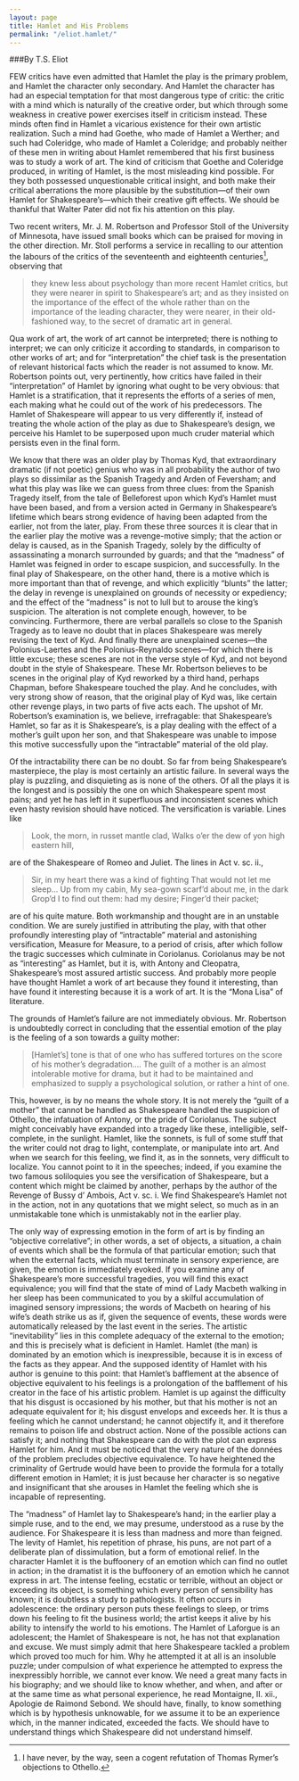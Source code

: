 ```yaml
---
layout: page
title: Hamlet and His Problems
permalink: "/eliot.hamlet/"
---
```

###By T.S. Eliot

FEW critics have even admitted that Hamlet the play is the primary problem, and Hamlet the character only secondary. And Hamlet the character has had an especial temptation for that most dangerous type of critic: the critic with a mind which is naturally of the creative order, but which through some weakness in creative power exercises itself in criticism instead. These minds often find in Hamlet a vicarious existence for their own artistic realization. Such a mind had Goethe, who made of Hamlet a Werther; and such had Coleridge, who made of Hamlet a Coleridge; and probably neither of these men in writing about Hamlet remembered that his first business was to study a work of art. The kind of criticism that Goethe and Coleridge produced, in writing of Hamlet, is the most misleading kind possible. For they both possessed unquestionable critical insight, and both make their critical aberrations the more plausible by the substitution—of their own Hamlet for Shakespeare’s—which their creative gift effects. We should be thankful that Walter Pater did not fix his attention on this play.

Two recent writers, Mr. J. M. Robertson and Professor Stoll of the University of Minnesota, have issued small books which can be praised for moving in the other direction. Mr. Stoll performs a service in recalling to our attention the labours of the critics of the seventeenth and eighteenth centuries[^*], observing that

<blockquote>
they knew less about psychology than more recent Hamlet critics, but they were nearer in spirit to Shakespeare’s art; and as they insisted on the importance of the effect of the whole rather than on the importance of the leading character, they were nearer, in their old-fashioned way, to the secret of dramatic art in general.
</blockquote>

Qua work of art, the work of art cannot be interpreted; there is nothing to interpret; we can only criticize it according to standards, in comparison to other works of art; and for “interpretation” the chief task is the presentation of relevant historical facts which the reader is not assumed to know. Mr. Robertson points out, very pertinently, how critics have failed in their “interpretation” of Hamlet by ignoring what ought to be very obvious: that Hamlet is a stratification, that it represents the efforts of a series of men, each making what he could out of the work of his predecessors. The Hamlet of Shakespeare will appear to us very differently if, instead of treating the whole action of the play as due to Shakespeare’s design, we perceive his Hamlet to be superposed upon much cruder material which persists even in the final form.

We know that there was an older play by Thomas Kyd, that extraordinary dramatic (if not poetic) genius who was in all probability the author of two plays so dissimilar as the Spanish Tragedy and Arden of Feversham; and what this play was like we can guess from three clues: from the Spanish Tragedy itself, from the tale of Belleforest upon which Kyd’s Hamlet must have been based, and from a version acted in Germany in Shakespeare’s lifetime which bears strong evidence of having been adapted from the earlier, not from the later, play. From these three sources it is clear that in the earlier play the motive was a revenge-motive simply; that the action or delay is caused, as in the Spanish Tragedy, solely by the difficulty of assassinating a monarch surrounded by guards; and that the “madness” of Hamlet was feigned in order to escape suspicion, and successfully. In the final play of Shakespeare, on the other hand, there is a motive which is more important than that of revenge, and which explicitly “blunts” the latter; the delay in revenge is unexplained on grounds of necessity or expediency; and the effect of the “madness” is not to lull but to arouse the king’s suspicion. The alteration is not complete enough, however, to be convincing. Furthermore, there are verbal parallels so close to the Spanish Tragedy as to leave no doubt that in places Shakespeare was merely revising the text of Kyd. And finally there are unexplained scenes—the Polonius-Laertes and the Polonius-Reynaldo scenes—for which there is little excuse; these scenes are not in the verse style of Kyd, and not beyond doubt in the style of Shakespeare. These Mr. Robertson believes to be scenes in the original play of Kyd reworked by a third hand, perhaps Chapman, before Shakespeare touched the play. And he concludes, with very strong show of reason, that the original play of Kyd was, like certain other revenge plays, in two parts of five acts each. The upshot of Mr. Robertson’s examination is, we believe, irrefragable: that Shakespeare’s Hamlet, so far as it is Shakespeare’s, is a play dealing with the effect of a mother’s guilt upon her son, and that Shakespeare was unable to impose this motive successfully upon the “intractable” material of the old play.

Of the intractability there can be no doubt. So far from being Shakespeare’s masterpiece, the play is most certainly an artistic failure. In several ways the play is puzzling, and disquieting as is none of the others. Of all the plays it is the longest and is possibly the one on which Shakespeare spent most pains; and yet he has left in it superfluous and inconsistent scenes which even hasty revision should have noticed. The versification is variable. Lines like

<blockquote>
            Look, the morn, in russet mantle clad,
Walks o’er the dew of yon high eastern hill,
</blockquote>

are of the Shakespeare of Romeo and Juliet. The lines in Act v. sc. ii.,

<blockquote>
Sir, in my heart there was a kind of fighting
That would not let me sleep…
Up from my cabin,
My sea-gown scarf’d about me, in the dark
Grop’d I to find out them: had my desire;
Finger’d their packet;
</blockquote>

are of his quite mature. Both workmanship and thought are in an unstable condition. We are surely justified in attributing the play, with that other profoundly interesting play of “intractable” material and astonishing versification, Measure for Measure, to a period of crisis, after which follow the tragic successes which culminate in Coriolanus. Coriolanus may be not as “interesting” as Hamlet, but it is, with Antony and Cleopatra, Shakespeare’s most assured artistic success. And probably more people have thought Hamlet a work of art because they found it interesting, than have found it interesting because it is a work of art. It is the “Mona Lisa” of literature.


The grounds of Hamlet’s failure are not immediately obvious. Mr. Robertson is undoubtedly correct in concluding that the essential emotion of the play is the feeling of a son towards a guilty mother:

<blockquote>
  [Hamlet’s] tone is that of one who has suffered tortures on the score of his mother’s degradation.… The guilt of a mother is an almost intolerable motive for drama, but it had to be maintained and emphasized to supply a psychological solution, or rather a hint of one.
</blockquote>

This, however, is by no means the whole story. It is not merely the “guilt of a mother” that cannot be handled as Shakespeare handled the suspicion of Othello, the infatuation of Antony, or the pride of Coriolanus. The subject might conceivably have expanded into a tragedy like these, intelligible, self-complete, in the sunlight. Hamlet, like the sonnets, is full of some stuff that the writer could not drag to light, contemplate, or manipulate into art. And when we search for this feeling, we find it, as in the sonnets, very difficult to localize. You cannot point to it in the speeches; indeed, if you examine the two famous soliloquies you see the versification of Shakespeare, but a content which might be claimed by another, perhaps by the author of the Revenge of Bussy d’ Ambois, Act v. sc. i. We find Shakespeare’s Hamlet not in the action, not in any quotations that we might select, so much as in an unmistakable tone which is unmistakably not in the earlier play.

The only way of expressing emotion in the form of art is by finding an “objective correlative”; in other words, a set of objects, a situation, a chain of events which shall be the formula of that particular emotion; such that when the external facts, which must terminate in sensory experience, are given, the emotion is immediately evoked. If you examine any of Shakespeare’s more successful tragedies, you will find this exact equivalence; you will find that the state of mind of Lady Macbeth walking in her sleep has been communicated to you by a skilful accumulation of imagined sensory impressions; the words of Macbeth on hearing of his wife’s death strike us as if, given the sequence of events, these words were automatically released by the last event in the series. The artistic “inevitability” lies in this complete adequacy of the external to the emotion; and this is precisely what is deficient in Hamlet. Hamlet (the man) is dominated by an emotion which is inexpressible, because it is in excess of the facts as they appear. And the supposed identity of Hamlet with his author is genuine to this point: that Hamlet’s bafflement at the absence of objective equivalent to his feelings is a prolongation of the bafflement of his creator in the face of his artistic problem. Hamlet is up against the difficulty that his disgust is occasioned by his mother, but that his mother is not an adequate equivalent for it; his disgust envelops and exceeds her. It is thus a feeling which he cannot understand; he cannot objectify it, and it therefore remains to poison life and obstruct action. None of the possible actions can satisfy it; and nothing that Shakespeare can do with the plot can express Hamlet for him. And it must be noticed that the very nature of the données of the problem precludes objective equivalence. To have heightened the criminality of Gertrude would have been to provide the formula for a totally different emotion in Hamlet; it is just because her character is so negative and insignificant that she arouses in Hamlet the feeling which she is incapable of representing.

The “madness” of Hamlet lay to Shakespeare’s hand; in the earlier play a simple ruse, and to the end, we may presume, understood as a ruse by the audience. For Shakespeare it is less than madness and more than feigned. The levity of Hamlet, his repetition of phrase, his puns, are not part of a deliberate plan of dissimulation, but a form of emotional relief. In the character Hamlet it is the buffoonery of an emotion which can find no outlet in action; in the dramatist it is the buffoonery of an emotion which he cannot express in art. The intense feeling, ecstatic or terrible, without an object or exceeding its object, is something which every person of sensibility has known; it is doubtless a study to pathologists. It often occurs in adolescence: the ordinary person puts these feelings to sleep, or trims down his feeling to fit the business world; the artist keeps it alive by his ability to intensify the world to his emotions. The Hamlet of Laforgue is an adolescent; the Hamlet of Shakespeare is not, he has not that explanation and excuse. We must simply admit that here Shakespeare tackled a problem which proved too much for him. Why he attempted it at all is an insoluble puzzle; under compulsion of what experience he attempted to express the inexpressibly horrible, we cannot ever know. We need a great many facts in his biography; and we should like to know whether, and when, and after or at the same time as what personal experience, he read Montaigne, II. xii., Apologie de Raimond Sebond. We should have, finally, to know something which is by hypothesis unknowable, for we assume it to be an experience which, in the manner indicated, exceeded the facts. We should have to understand things which Shakespeare did not understand himself.
 
[^*]: I have never, by the way, seen a cogent refutation of Thomas Rymer’s objections to Othello.
